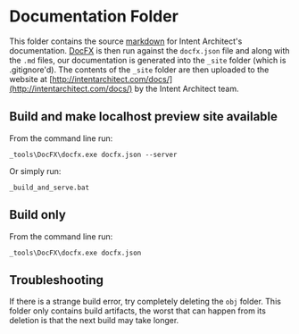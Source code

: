 # Documentation Folder

This folder contains the source [markdown](https://dotnet.github.io/docfx/spec/docfx_flavored_markdown.html) for Intent Architect's documentation. [DocFX](https://dotnet.github.io/docfx/) is then run against the `docfx.json` file and along with the `.md` files, our documentation is generated into the `_site` folder (which is .gitignore'd). The contents of the `_site` folder are then uploaded to the website at [http://intentarchitect.com/docs/](http://intentarchitect.com/docs/) by the Intent Architect team.

## Build and make localhost preview site available

From the command line run:

`_tools\DocFX\docfx.exe docfx.json --server`

Or simply run:

`_build_and_serve.bat`

## Build only

From the command line run:

`_tools\DocFX\docfx.exe docfx.json`

## Troubleshooting

If there is a strange build error, try completely deleting the `obj` folder. This folder only contains build artifacts, the worst that can happen from its deletion is that the next build may take longer.